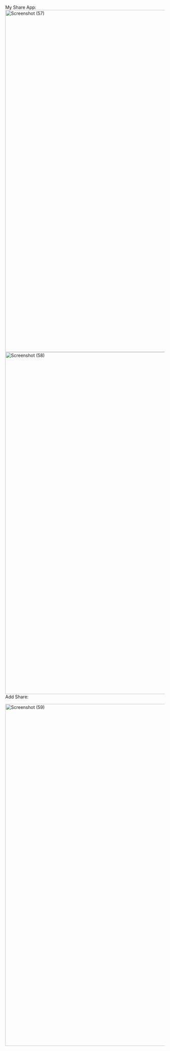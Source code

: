 My Share App: 
<img width="1920" height="1080" alt="Screenshot (57)" src="https://github.com/user-attachments/assets/ed3841bb-1eb6-41e7-b342-e9ab9750f812" />
<img width="1920" height="1080" alt="Screenshot (58)" src="https://github.com/user-attachments/assets/900e8bfa-5eac-430d-8139-ab5d37e6b7fc" />
Add Share: 

<img width="1920" height="1080" alt="Screenshot (59)" src="https://github.com/user-attachments/assets/094d6be8-fa77-4264-8a07-64765438fce1" />
